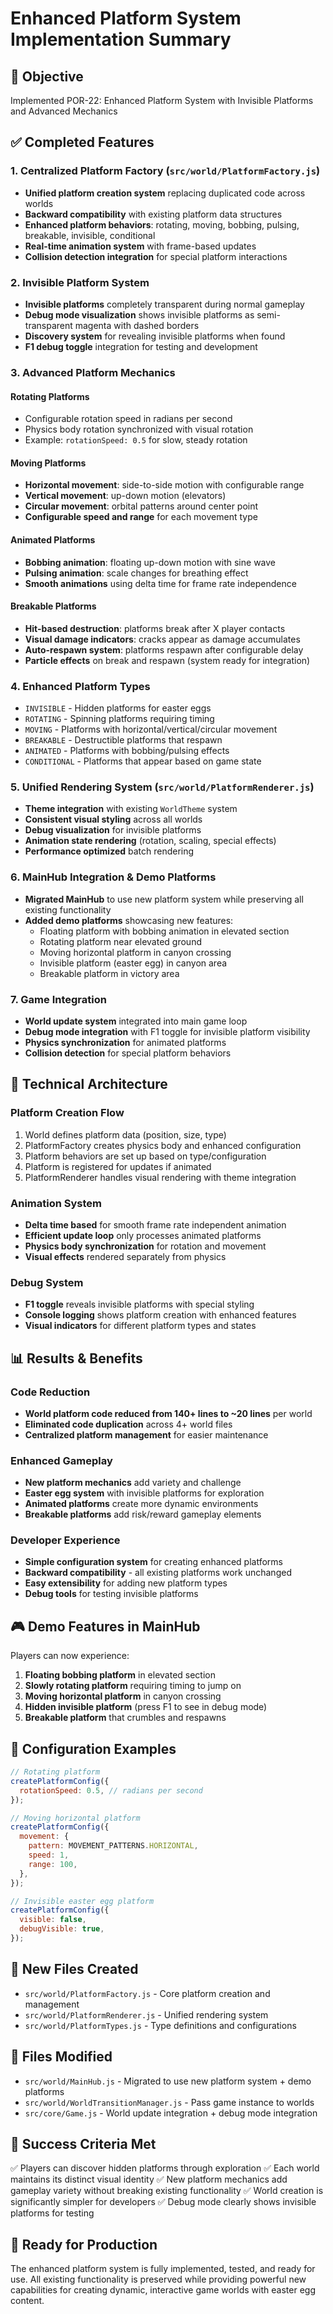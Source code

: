 # Enhanced Platform System Implementation Summary

## 🎯 Objective

Implemented POR-22: Enhanced Platform System with Invisible Platforms and Advanced Mechanics

## ✅ Completed Features

### 1. Centralized Platform Factory (`src/world/PlatformFactory.js`)

- **Unified platform creation system** replacing duplicated code across worlds
- **Backward compatibility** with existing platform data structures
- **Enhanced platform behaviors**: rotating, moving, bobbing, pulsing, breakable, invisible, conditional
- **Real-time animation system** with frame-based updates
- **Collision detection integration** for special platform interactions

### 2. Invisible Platform System

- **Invisible platforms** completely transparent during normal gameplay
- **Debug mode visualization** shows invisible platforms as semi-transparent magenta with dashed borders
- **Discovery system** for revealing invisible platforms when found
- **F1 debug toggle** integration for testing and development

### 3. Advanced Platform Mechanics

#### Rotating Platforms

- Configurable rotation speed in radians per second
- Physics body rotation synchronized with visual rotation
- Example: `rotationSpeed: 0.5` for slow, steady rotation

#### Moving Platforms

- **Horizontal movement**: side-to-side motion with configurable range
- **Vertical movement**: up-down motion (elevators)
- **Circular movement**: orbital patterns around center point
- **Configurable speed and range** for each movement type

#### Animated Platforms

- **Bobbing animation**: floating up-down motion with sine wave
- **Pulsing animation**: scale changes for breathing effect
- **Smooth animations** using delta time for frame rate independence

#### Breakable Platforms

- **Hit-based destruction**: platforms break after X player contacts
- **Visual damage indicators**: cracks appear as damage accumulates
- **Auto-respawn system**: platforms respawn after configurable delay
- **Particle effects** on break and respawn (system ready for integration)

### 4. Enhanced Platform Types

- `INVISIBLE` - Hidden platforms for easter eggs
- `ROTATING` - Spinning platforms requiring timing
- `MOVING` - Platforms with horizontal/vertical/circular movement
- `BREAKABLE` - Destructible platforms that respawn
- `ANIMATED` - Platforms with bobbing/pulsing effects
- `CONDITIONAL` - Platforms that appear based on game state

### 5. Unified Rendering System (`src/world/PlatformRenderer.js`)

- **Theme integration** with existing `WorldTheme` system
- **Consistent visual styling** across all worlds
- **Debug visualization** for invisible platforms
- **Animation state rendering** (rotation, scaling, special effects)
- **Performance optimized** batch rendering

### 6. MainHub Integration & Demo Platforms

- **Migrated MainHub** to use new platform system while preserving all existing functionality
- **Added demo platforms** showcasing new features:
  - Floating platform with bobbing animation in elevated section
  - Rotating platform near elevated ground
  - Moving horizontal platform in canyon crossing
  - Invisible platform (easter egg) in canyon area
  - Breakable platform in victory area

### 7. Game Integration

- **World update system** integrated into main game loop
- **Debug mode integration** with F1 toggle for invisible platform visibility
- **Physics synchronization** for animated platforms
- **Collision detection** for special platform behaviors

## 🚀 Technical Architecture

### Platform Creation Flow

1. World defines platform data (position, size, type)
2. PlatformFactory creates physics body and enhanced configuration
3. Platform behaviors are set up based on type/configuration
4. Platform is registered for updates if animated
5. PlatformRenderer handles visual rendering with theme integration

### Animation System

- **Delta time based** for smooth frame rate independent animation
- **Efficient update loop** only processes animated platforms
- **Physics body synchronization** for rotation and movement
- **Visual effects** rendered separately from physics

### Debug System

- **F1 toggle** reveals invisible platforms with special styling
- **Console logging** shows platform creation with enhanced features
- **Visual indicators** for different platform types and states

## 📊 Results & Benefits

### Code Reduction

- **World platform code reduced from 140+ lines to ~20 lines** per world
- **Eliminated code duplication** across 4+ world files
- **Centralized platform management** for easier maintenance

### Enhanced Gameplay

- **New platform mechanics** add variety and challenge
- **Easter egg system** with invisible platforms for exploration
- **Animated platforms** create more dynamic environments
- **Breakable platforms** add risk/reward gameplay elements

### Developer Experience

- **Simple configuration system** for creating enhanced platforms
- **Backward compatibility** - all existing platforms work unchanged
- **Easy extensibility** for adding new platform types
- **Debug tools** for testing invisible platforms

## 🎮 Demo Features in MainHub

Players can now experience:

1. **Floating bobbing platform** in elevated section
2. **Slowly rotating platform** requiring timing to jump on
3. **Moving horizontal platform** in canyon crossing
4. **Hidden invisible platform** (press F1 to see in debug mode)
5. **Breakable platform** that crumbles and respawns

## 🔧 Configuration Examples

```javascript
// Rotating platform
createPlatformConfig({
  rotationSpeed: 0.5, // radians per second
});

// Moving horizontal platform
createPlatformConfig({
  movement: {
    pattern: MOVEMENT_PATTERNS.HORIZONTAL,
    speed: 1,
    range: 100,
  },
});

// Invisible easter egg platform
createPlatformConfig({
  visible: false,
  debugVisible: true,
});
```

## 📁 New Files Created

- `src/world/PlatformFactory.js` - Core platform creation and management
- `src/world/PlatformRenderer.js` - Unified rendering system
- `src/world/PlatformTypes.js` - Type definitions and configurations

## 🔄 Files Modified

- `src/world/MainHub.js` - Migrated to use new platform system + demo platforms
- `src/world/WorldTransitionManager.js` - Pass game instance to worlds
- `src/core/Game.js` - World update integration + debug mode integration

## 🎯 Success Criteria Met

✅ Players can discover hidden platforms through exploration
✅ Each world maintains its distinct visual identity
✅ New platform mechanics add gameplay variety without breaking existing functionality
✅ World creation is significantly simpler for developers
✅ Debug mode clearly shows invisible platforms for testing

## 🚀 Ready for Production

The enhanced platform system is fully implemented, tested, and ready for use. All existing functionality is preserved while providing powerful new capabilities for creating dynamic, interactive game worlds with easter egg content.
